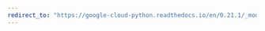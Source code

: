 ```yaml
---
redirect_to: "https://google-cloud-python.readthedocs.io/en/0.21.1/_modules/google/cloud/speech/connection.html"
---
```

